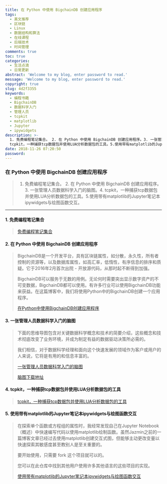 ```yaml
---
title: 在 Python 中使用 BigchainDB 创建应用程序
tags:
  - 美文推荐
  - 区块链
  - Linux
  - 数据结构和算法
  - 在线课程
  - 后端技术
  - 时间管理
comments: true
toc: true
categories:
  - 生活点滴
  - 日常更新
abstract: 'Welcome to my blog, enter password to read.'
message: 'Welcome to my blog, enter password to read.'
copyright: true
slug: 4d2f3355
keywords:
  - 编程书籍
  - BigchainDB
  - 数据科学入门
  - 管理人员
  - tcpkit
  - matplotlib
  - Jupyter
  - ipywidgets
description: >-
  1. 免费编程笔记集合。 2. 在 Python 中使用 BigchainDB 创建应用程序。3. 一张管理人员数据科学入门的脑图。4.
  tcpkit，一种捕获tcp数据包并使用LUA分析数据包的工具。5.使用带有matplotlib的Jupyter笔记本ipywidgets与绘图函数交互。
date: 2018-11-26 07:20:50
password:
---
```

<script type="text/javascript" src="/assets/js/dist/bai.js"></script>

### 在 Python 中使用 BigchainDB 创建应用程序
>  1. 免费编程笔记集合。 2. 在 Python 中使用 BigchainDB 创建应用程序。3. 一张管理人员数据科学入门的脑图。4.  tcpkit，一种捕获tcp数据包并使用LUA分析数据包的工具。5.使用带有matplotlib的Jupyter笔记本ipywidgets与绘图函数交互。

---
#### 1. 免费编程笔记集合
>
> [免费编程笔记集合](https://goalkicker.com/)

#### 2. 在 Python 中使用 BigchainDB 创建应用程序
> BigchainDB是一个开发平台，具有区块链属性，如分散，永久性，所有者控制的资源等，以及数据库属性，如高汇率，低惰性，有序信息的排序和质疑。它于2016年2月首次出院 - 开放源代码，从那时起不断得到加强。
>
> BigchainDB可以服务于无数的用例。无论何时需要突出显示数字资产的不可变数据，BigchainDB都可以使用。有许多行业可以使用BigchainDB功能来获益。在这篇博客中，我们将使用Python中的BigchainDB创建一个应用程序。
>
> [在Python中使用BigchainDB创建应用程序](https://blockchain.oodles.io/blogs/creating-application-bigchaindb-python/)

#### 3. 一张管理人员数据科学入门的脑图
> 下面的思维导图包含对关键数据科学概念和技术的简要介绍，这些概念和技术彻底改变了业务环境，并成为制定有益的数据驱动决策所必需的。
>
> 我们相信，对于数据科学经理和面向这个快速发展的领域作为客户或用户的人来说，它将是有用的和信息丰富的。
>
> [一张管理人员数据科学入门的脑图](https://activewizards.com/blog/intro-to-data-science-for-managers-mindmap/)
>
> [脑图下载地址](/images/132/8L9FIiG.png)

#### 4. tcpkit，一种捕获tcp数据包并使用LUA分析数据包的工具
>
> [tcpkit，一种捕获tcp数据包并使用LUA分析数据包的工具](https://github.com/git-hulk/tcpkit)

#### 5. 使用带有matplotlib的Jupyter笔记本ipywidgets与绘图函数交互
> 在探索单个函数或方程组的属性时，我经常发现自己在Jupyter Notebook（概述）中快速编写代码以使用matplotlib绘制函数。虽然Jazmin之前的一篇博客文章已经过去使用matplotlib创建交互式图，但能够主动更改变量以快速探索其敏感度甚至教别人是至关重要的。
>
> 要开始使用，只需要 fork 这个项目就可以的。
>
> 您可以在此仓库中找到其他用户使用许多其他语言的这些项目的实现。
>
> [使用带有matplotlib的Jupyter笔记本ipywidgets与绘图函数交互](https://waterprogramming.wordpress.com/2018/11/18/plotting-interactive-functions-using-jupyter-notebooks-ipywidgets/)
